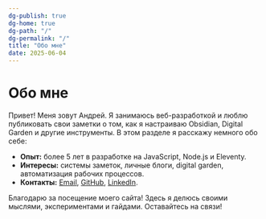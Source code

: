 ```yaml
---
dg-publish: true
dg-home: true
dg-path: "/"
dg-permalink: "/"
title: "Обо мне"
date: 2025-06-04
---
```


# Обо мне

Привет! Меня зовут Андрей. Я занимаюсь веб-разработкой и люблю публиковать свои заметки о том, как я настраиваю Obsidian, Digital Garden и другие инструменты. В этом разделе я расскажу немного обо себе:

- **Опыт:** более 5 лет в разработке на JavaScript, Node.js и Eleventy.
- **Интересы:** системы заметок, личные блоги, digital garden, автоматизация рабочих процессов.
- **Контакты:** [Email](mailto:andreysychev@example.com), [GitHub](https://github.com/asychev599), [LinkedIn](https://linkedin.com/in/andreysychev).

Благодарю за посещение моего сайта! Здесь я делюсь своими мыслями, экспериментами и гайдами. Оставайтесь на связи!

